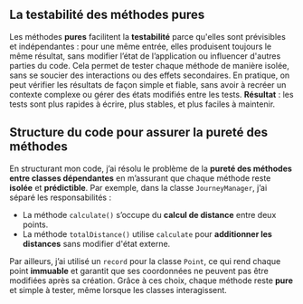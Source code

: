 ## La testabilité des méthodes pures

Les méthodes **pures** facilitent la **testabilité** parce qu'elles sont prévisibles et indépendantes : pour une même entrée, elles produisent toujours le même résultat, sans modifier l’état de l’application ou influencer d'autres parties du code. Cela permet de tester chaque méthode de manière isolée, sans se soucier des interactions ou des effets secondaires. En pratique, on peut vérifier les résultats de façon simple et fiable, sans avoir à recréer un contexte complexe ou gérer des états modifiés entre les tests. **Résultat** : les tests sont plus rapides à écrire, plus stables, et plus faciles à maintenir.

## Structure du code pour assurer la pureté des méthodes

En structurant mon code, j’ai résolu le problème de la **pureté des méthodes entre classes dépendantes** en m’assurant que chaque méthode reste **isolée** et **prédictible**. Par exemple, dans la classe `JourneyManager`, j’ai séparé les responsabilités :
- La méthode `calculate()` s’occupe du **calcul de distance** entre deux points.
- La méthode `totalDistance()` utilise `calculate` pour **additionner les distances** sans modifier d'état externe.

Par ailleurs, j’ai utilisé un `record` pour la classe `Point`, ce qui rend chaque point **immuable** et garantit que ses coordonnées ne peuvent pas être modifiées après sa création. Grâce à ces choix, chaque méthode reste **pure** et simple à tester, même lorsque les classes interagissent.
